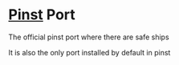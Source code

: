 # [Pinst](https://github.com/ThePerkinrex/pinst) Port
The official pinst port where there are safe ships

It is also the only port installed by default in pinst
